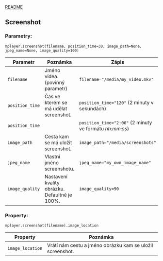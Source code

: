 [README](../README.md)


## Screenshot


### Parametry:

	mplayer.screenshot(filename, position_time=30, image_path=None, jpeg_name=None, image_quality=100)

Parametr        | Poznámka                                      | Zápis
----------------|-----------------------------------------------|-------------------------------------------
`filename`      | Jméno videa. (povinný parametr)               | `filename="/media/my_video.mkv"`
`position_time` | Čas ve kterém se má udělat screenshot.        | `position_time="120"` (2 minuty v sekundách)
`position_time` |                                               | `position_time="2:00"` (2 minuty ve formátu *hh:mm:ss*)
`image_path`    | Cesta kam se má uložit screenshot.            | `image_path="/media/screenshots"`
`jpeg_name`     | Vlastní jméno screenshotu.                    | `jpeg_name="my_own_image_name"`
`image_quality` | Nastavení kvality obrázku. Defaultně je 100%. | `image_quality=90`


### Property:

	mplayer.screenshot(filename).image_location

Property         | Poznámka                                   
-----------------|---------------------------------------------------------
`image_location` | Vrátí nám cestu a jméno obrázku kam se uložil screenshot.

